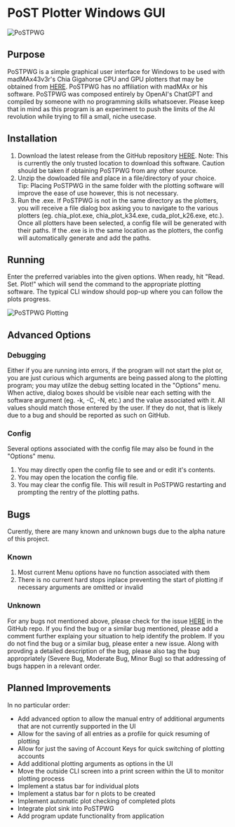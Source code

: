 # PoST Plotter Windows GUI

![PoSTPWG](C:\Users\David\source\repos\PoSTPWGOpening.png)

## Purpose
PoSTPWG is a simple graphical user interface for Windows to be used with madMAx43v3r's Chia Gigahorse CPU and GPU plotters that may be obtained from [HERE](https://github.com/madMAx43v3r/chia-gigahorse). PoSTPWG has no affiliation with madMAx or his software. PoSTPWG was composed entirely by OpenAI's ChatGPT and compiled by someone with no programming skills whatsoever. Please keep that in mind as this program is an experiment to push the limits of the AI revolution while trying to fill a small, niche usecase.

## Installation
1. Download the latest release from the GitHub repository [HERE](https://github.com/hootie2121/PoST-Plotter-Windows-GUI/releases). Note: This is currently the only trusted location to download this software. Caution should be taken if obtaining PoSTPWG from any other source.
2. Unzip the dowloaded file and place in a file/directory of your choice. Tip: Placing PoSTPWG in the same folder with the plotting software will improve the ease of use however, this is not necessary.
3. Run the .exe. If PoSTPWG is not in the same directory as the plotters, you will receive a file dialog box asking you to navigate to the various plotters (eg. chia_plot.exe, chia_plot_k34.exe, cuda_plot_k26.exe, etc.). Once all plotters have been selected, a config file will be generated with their paths. If the .exe is in the same location as the plotters, the config will automatically generate and add the paths.

## Running
Enter the preferred variables into the given options. When ready, hit "Read. Set. Plot!" which will send the command to the appropriate plotting software. The typical CLI window should pop-up where you can follow the plots progress.

![PoSTPWG Plotting](C:\Users\David\source\repos\PoSTPWGPlotting.png)

## Advanced Options
### Debugging
Either if you are running into errors, if the program will not start the plot or, you are just curious which arguments are being passed along to the plotting program; you may utilze the debug setting located in the "Options" menu. When active, dialog boxes should be visible near each setting with the software argument (eg. -k, -C, -N, etc.) and the value associated with it. All values should match those entered by the user. If they do not, that is likely due to a bug and should be reported as such on GitHub.
### Config
Several options associated with the config file may also be found in the "Options" menu. 
1. You may directly open the config file to see and or edit it's contents. 
2. You may open the location the config file.
3. You may clear the config file. This will result in PoSTPWG restarting and prompting the rentry of the plotting paths.

## Bugs
Curently, there are many known and unknown bugs due to the alpha nature of this project.
### Known
1. Most current Menu options have no function associated with them
2. There is no current hard stops inplace preventing the start of plotting if necessary arguments are omitted or invalid
### Unknown
For any bugs not mentioned above, please check for the issue [HERE](https://github.com/hootie2121/PoST-Plotter-Windows-GUI/issues) in the GitHub repo. If you find the bug or a similar bug mentioned, please add a comment further explaing your situation to help identify the problem. If you do not find the bug or a similar bug, please enter a new issue. Along with provding a detailed description of the bug, please also tag the bug appropriately (Severe Bug, Moderate Bug, Minor Bug) so that addressing of bugs happen in a relevant order.

## Planned Improvements
In no particular order:
- Add advanced option to allow the manual entry of additional arguments that are not currently supported in the UI
- Allow for the saving of all entries as a profile for quick resuming of plotting
- Allow for just the saving of Account Keys for quick switching of plotting accounts
- Add additional plotting arguments as options in the UI
- Move the outside CLI screen into a print screen within the UI to monitor plotting process
- Implement a status bar for individual plots
- Implement a status bar for n plots to be created
- Implement automatic plot checking of completed plots
- Integrate plot sink into PoSTPWG
- Add program update functionality from application